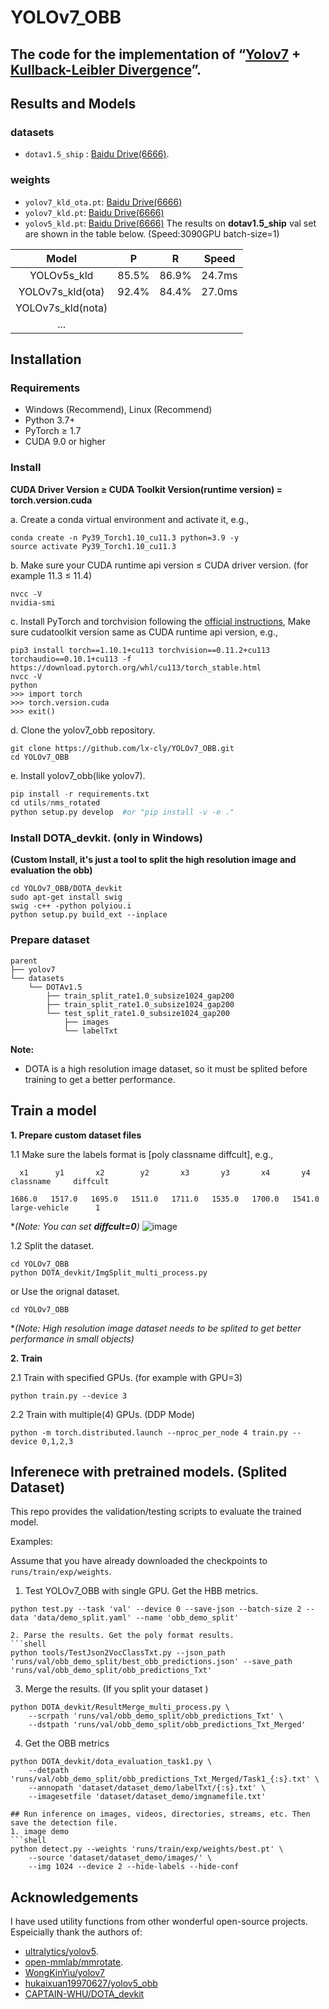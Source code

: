 # YOLOv7_OBB
## The code for the implementation of “[Yolov7](https://arxiv.org/abs/2207.02696) + [Kullback-Leibler Divergence](https://link.zhihu.com/?target=https%3A//ieeexplore.ieee.org/abstract/document/9852282/)”. 
## Results and Models

### datasets 
* `dotav1.5_ship` : [Baidu Drive(6666)](https://pan.baidu.com/s/1eyiZyjOMH9dQ8nCsPfxTTQ ).
### weights 
* `yolov7_kld_ota.pt`:   [Baidu Drive(6666)](https://pan.baidu.com/s/1iu7QZUPlVSzghFNSXk5P4w )
* `yolov7_kld.pt`:   [Baidu Drive(6666)](https://pan.baidu.com/s/1iu7QZUPlVSzghFNSXk5P4w )
* `yolov5_kld.pt`:   [Baidu Drive(6666)](https://pan.baidu.com/s/1iu7QZUPlVSzghFNSXk5P4w )
The results on **dotav1.5_ship** val set are shown in the table below. (Speed:3090GPU batch-size=1)

|           Model           |     P     |     R     |  Speed  |
| :-----------------------: | :-------: | :-------: | :------: |
|        YOLOv5s_kld        |   85.5%   |   86.9%   |  24.7ms  |
|     YOLOv7s_kld(ota)      |   92.4%   |   84.4%   |  27.0ms  |
|     YOLOv7s_kld(nota)     |           |           |          |
|            ...            |           |           |          |
    
## Installation
### Requirements
* Windows (Recommend), Linux (Recommend)
* Python 3.7+ 
* PyTorch ≥ 1.7 
* CUDA 9.0 or higher


### Install 
**CUDA Driver Version ≥ CUDA Toolkit Version(runtime version) = torch.version.cuda**

a. Create a conda virtual environment and activate it, e.g.,
```
conda create -n Py39_Torch1.10_cu11.3 python=3.9 -y 
source activate Py39_Torch1.10_cu11.3
```
b. Make sure your CUDA runtime api version ≤ CUDA driver version. (for example 11.3 ≤ 11.4)
```
nvcc -V
nvidia-smi
```
c. Install PyTorch and torchvision following the [official instructions](https://pytorch.org/), Make sure cudatoolkit version same as CUDA runtime api version, e.g.,
```
pip3 install torch==1.10.1+cu113 torchvision==0.11.2+cu113 torchaudio==0.10.1+cu113 -f https://download.pytorch.org/whl/cu113/torch_stable.html
nvcc -V
python
>>> import torch
>>> torch.version.cuda
>>> exit()
```
d. Clone the yolov7_obb repository.
```
git clone https://github.com/lx-cly/YOLOv7_OBB.git
cd YOLOv7_OBB
```
e. Install yolov7_obb(like yolov7).

```python 
pip install -r requirements.txt
cd utils/nms_rotated
python setup.py develop  #or "pip install -v -e ."
```

### Install DOTA_devkit. (only in Windows) 
**(Custom Install, it's just a tool to split the high resolution image and evaluation the obb)**

```
cd YOLOv7_OBB/DOTA_devkit
sudo apt-get install swig
swig -c++ -python polyiou.i
python setup.py build_ext --inplace
```

### Prepare dataset
```
parent
├── yolov7
└── datasets
    └── DOTAv1.5
        ├── train_split_rate1.0_subsize1024_gap200
        ├── train_split_rate1.0_subsize1024_gap200
        └── test_split_rate1.0_subsize1024_gap200
            ├── images
            └── labelTxt

```

**Note:**

* DOTA is a high resolution image dataset, so it must be splited before training to get a better performance.

## Train a model

**1. Prepare custom dataset files**

1.1 Make sure the labels format is [poly classname diffcult], e.g., 
```
  x1      y1       x2        y2       x3       y3       x4       y4       classname     diffcult

1686.0   1517.0   1695.0   1511.0   1711.0   1535.0   1700.0   1541.0   large-vehicle      1
```
**(*Note: You can set **diffcult=0**)**
![image](https://user-images.githubusercontent.com/72599120/159213229-b7c2fc5c-b140-4f10-9af8-2cbc405b0cd3.png)


1.2 Split the dataset. 
```shell
cd YOLOv7_OBB
python DOTA_devkit/ImgSplit_multi_process.py
```
or Use the orignal dataset. 
```shell
cd YOLOv7_OBB
```
**(*Note: High resolution image dataset needs to be splited to get better performance in small objects)**


**2. Train**

2.1 Train with specified GPUs. (for example with GPU=3)

```shell
python train.py --device 3
```

2.2 Train with multiple(4) GPUs. (DDP Mode)

```shell
python -m torch.distributed.launch --nproc_per_node 4 train.py --device 0,1,2,3
```

## Inferenece with pretrained models. (Splited Dataset)
This repo provides the validation/testing scripts to evaluate the trained model.

Examples:

Assume that you have already downloaded the checkpoints to `runs/train/exp/weights`.

1. Test YOLOv7_OBB with single GPU. Get the HBB metrics.

```shell
python test.py --task 'val' --device 0 --save-json --batch-size 2 --data 'data/demo_split.yaml' --name 'obb_demo_split'

2. Parse the results. Get the poly format results.
```shell 
python tools/TestJson2VocClassTxt.py --json_path 'runs/val/obb_demo_split/best_obb_predictions.json' --save_path 'runs/val/obb_demo_split/obb_predictions_Txt'
```

3. Merge the results. (If you split your dataset )
```shell
python DOTA_devkit/ResultMerge_multi_process.py \
    --scrpath 'runs/val/obb_demo_split/obb_predictions_Txt' \
    --dstpath 'runs/val/obb_demo_split/obb_predictions_Txt_Merged'
```

4. Get the OBB metrics
```shell
python DOTA_devkit/dota_evaluation_task1.py \
    --detpath 'runs/val/obb_demo_split/obb_predictions_Txt_Merged/Task1_{:s}.txt' \
    --annopath 'dataset/dataset_demo/labelTxt/{:s}.txt' \
    --imagesetfile 'dataset/dataset_demo/imgnamefile.txt'

## Run inference on images, videos, directories, streams, etc. Then save the detection file.
1. image demo
```shell
python detect.py --weights 'runs/train/exp/weights/best.pt' \
    --source 'dataset/dataset_demo/images/' \
    --img 1024 --device 2 --hide-labels --hide-conf
```

##  Acknowledgements
I have used utility functions from other wonderful open-source projects. Espeicially thank the authors of:

* [ultralytics/yolov5](https://github.com/ultralytics/yolov5).
* [open-mmlab/mmrotate](https://github.com/open-mmlab/mmrotate).
* [WongKinYiu/yolov7](https://github.com/WongKinYiu/yolov7)
* [hukaixuan19970627/yolov5_obb](https://github.com/hukaixuan19970627/yolov5_obb)
* [CAPTAIN-WHU/DOTA_devkit](https://github.com/CAPTAIN-WHU/DOTA_devkit)
